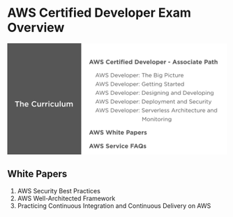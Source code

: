 # AWS Certified Developer Exam Overview

![What to Study](./images/exam-curriculum.png)

## White Papers

1. AWS Security Best Practices
2. AWS Well-Architected Framework
3. Practicing Continuous Integration and Continuous Delivery on AWS